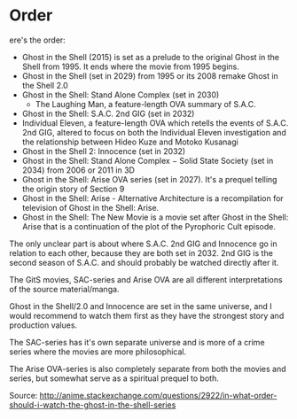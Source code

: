 # Order
ere's the order:

* Ghost in the Shell (2015) is set as a prelude to the original Ghost in the Shell from 1995. It ends where the movie from 1995 begins.
* Ghost in the Shell (set in 2029) from 1995 or its 2008 remake Ghost in the Shell 2.0
* Ghost in the Shell: Stand Alone Complex (set in 2030)
  * The Laughing Man, a feature-length OVA summary of S.A.C.
* Ghost in the Shell: S.A.C. 2nd GIG (set in 2032)
 * Individual Eleven, a feature-length OVA which retells the events of S.A.C. 2nd GIG, altered to focus on both the Individual Eleven investigation and the relationship between Hideo Kuze and Motoko Kusanagi
* Ghost in the Shell 2: Innocence (set in 2032)
* Ghost in the Shell: Stand Alone Complex − Solid State Society (set in 2034) from 2006 or 2011 in 3D
* Ghost in the Shell: Arise OVA series (set in 2027). It's a prequel telling the origin story of Section 9
 * Ghost in the Shell: Arise - Alternative Architecture is a recompilation for television of Ghost in the Shell: Arise.
* Ghost in the Shell: The New Movie is a movie set after Ghost in the Shell: Arise that is a continuation of the plot of the Pyrophoric Cult episode.

The only unclear part is about where S.A.C. 2nd GIG and Innocence go in relation to each other, because they are both set in 2032. 2nd GIG is the second season of S.A.C. and should probably be watched directly after it.

The GitS movies, SAC-series and Arise OVA are all different interpretations of the source material/manga.

Ghost in the Shell/2.0 and Innocence are set in the same universe, and I would recommend to watch them first as they have the strongest story and production values.

The SAC-series has it's own separate universe and is more of a crime series where the movies are more philosophical.

The Arise OVA-series is also completely separate from both the movies and series, but somewhat serve as a spiritual prequel to both.

Source: http://anime.stackexchange.com/questions/2922/in-what-order-should-i-watch-the-ghost-in-the-shell-series
